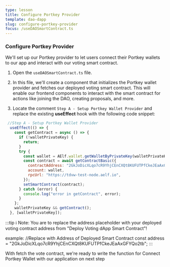 ```yaml
---
type: lesson
title: Configure Portkey Provider
template: dao-dapp
slug: configure-portkey-provider
focus: /useDAOSmartContract.ts
---
```


### Configure Portkey Provider

We'll set up our Portkey provider to let users connect their Portkey wallets to our app and interact with our voting smart contract.

1. Open the `useDAOSmartContract.ts` file.

2. In this file, we'll create a component that initializes the Portkey wallet provider and fetches our deployed voting smart contract. This will enable our frontend components to interact with the smart contract for actions like joining the DAO, creating proposals, and more.

3. Locate the comment `Step A - Setup Portkey Wallet Provider` and replace the existing **useEffect** hook with the following code snippet:

```javascript title="useDAOSmartContract.ts" add={3-19}
 //Step A - Setup Portkey Wallet Provider
  useEffect(() => {
    const getContract = async () => {
      if (!walletPrivateKey) {
        return;
      }
      try {
        const wallet = AElf.wallet.getWalletByPrivateKey(walletPrivateKey);
        const contract = await getContractBasic({
          contractAddress: "2GkJoDicXLqo7cR9YhjCEnCXQt8KUFUTPfCkeJEaAxGFYQo2tb",
          account: wallet,
          rpcUrl: "https://tdvw-test-node.aelf.io",
        });
        setSmartContract(contract);
      } catch (error) {
        console.log("error in getContract", error);
      }
    };
    walletPrivateKey && getContract();
  }, [walletPrivateKey]);
```

:::tip
ℹ️ Note: You are to replace the address placeholder with your deployed voting contract address from "Deploy Voting dApp Smart Contract"!

example:
//Replace with Address of Deployed Smart Contract
const address = "2GkJoDicXLqo7cR9YhjCEnCXQt8KUFUTPfCkeJEaAxGFYQo2tb";
:::

With fetch the vote contract, we're ready to write the function for Connect Portkey Wallet with our application on next step